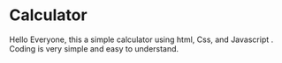 # Calculator
Hello Everyone, this a simple calculator using html, Css, and Javascript . Coding is very simple and easy to understand.
